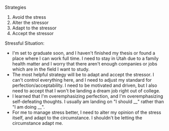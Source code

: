 Strategies
1. Avoid the stress
2. Alter the stressor
3. Adapt to the stressor
4. Accept the stressor

Stressful Situation:
- I'm set to graduate soon, and I haven't finished my thesis or found a place where I can work full time. I need to stay in Utah due to a family health matter and I worry that there aren't enough companies or jobs which are in the field I want to study.
- The most helpful strategy will be to adapt and accept the stressor. I can't control everything here, and I need to adjust my standard for perfection/acceptability. I need to be motivated and driven, but I also need to accept that I won't be landing a dream job right out of college. 
- I learned that I'm overemphasizing perfection, and I'm overemphasizing self-defeating thoughts. I usually am landing on "I should \_\_" rather than "I am doing __". 
- For me to manage stress better, I need to alter my opinion of the stress itself, and adapt to the circumstance. I shouldn't be letting the circumstance adapt me. 